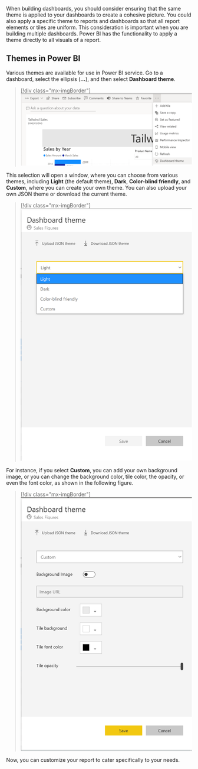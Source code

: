 When building dashboards, you should consider ensuring that the same theme is applied to your dashboards to create a cohesive picture. You could also apply a specific theme to reports and dashboards so that all report elements or tiles are uniform. This consideration is important when you are building multiple dashboards. Power BI has the functionality to apply a theme directly to all visuals of a report.

## Themes in Power BI 

Various themes are available for use in Power BI service. Go to a dashboard, select the ellipsis (**...**), and then select **Dashboard theme**.

> [!div class="mx-imgBorder"]
> [![Screenshot of the dashboard theme feature on a dashboard.](../media/04-dashboard-theme-button-ssm.png)](../media/04-dashboard-theme-button-ssm.png#lightbox)

This selection will open a window, where you can choose from various themes, including **Light** (the default theme), **Dark**, **Color-blind friendly**, and **Custom**, where you can create your own theme. You can also upload your own JSON theme or download the current theme.

> [!div class="mx-imgBorder"]
> [![Screenshot of the dashboard theme window with Light selected.](../media/04-dashboard-theme-ss.png)](../media/04-dashboard-theme-ss.png#lightbox)

For instance, if you select **Custom**, you can add your own background image, or you can change the background color, tile color, the opacity, or even the font color, as shown in the following figure.

> [!div class="mx-imgBorder"]
> [![Screenshot of the Dashboard theme window with Custom selected.](../media/04-dashboard-theme-custom-ss.png)](../media/04-dashboard-theme-custom-ss.png#lightbox)

Now, you can customize your report to cater specifically to your needs.